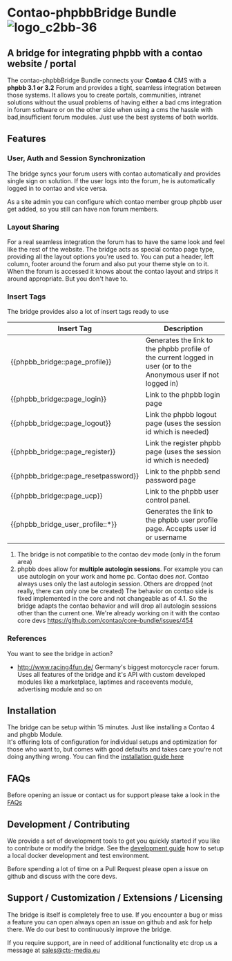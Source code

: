 # Contao-phpbbBridge Bundle ![logo_c2bb-36](https://cloud.githubusercontent.com/assets/14332656/14010600/eee4b534-f196-11e5-8cc4-a2c9146698c3.png)
## A bridge for integrating phpbb with a contao website / portal 

The contao-phpbbBridge Bundle connects your **Contao 4** CMS with a **phpbb 3.1 or 3.2** Forum and provides a tight, seamless integration between those systems.
It allows you to create portals, communities, intranet solutions without the usual problems of having either a bad cms integration in forum software or on the other side when using a cms the hassle with bad,insufficient forum modules. 
Just use the best systems of both worlds. 

## Features

### User, Auth and Session Synchronization

The bridge syncs your forum users with contao automatically and provides single sign on solution. 
If the user logs into the forum, he is automatically logged in to contao and vice versa. 

As a site admin you can configure which contao member group phpbb user get added, so you still can have non forum members. 

### Layout Sharing

For a real seamless integration the forum has to have the same look and feel like the rest of the website. 
The bridge acts as special contao page type, providing all the layout options you're used to. You can put a header, left column, footer around the forum and also put your theme style on to it.
When the forum is accessed it knows about the contao layout and strips it around appropriate.
But you don't have to. 

### Insert Tags

The bridge provides also a lot of insert tags ready to use

| Insert Tag | Description |
| ---------- | ----------- |
| {{phpbb_bridge::page_profile}} | Generates the link to the phpbb profile of the current logged in user (or to the Anonymous user if not logged in) |
| {{phpbb_bridge::page_login}} | Link to the phpbb login page |
| {{phpbb_bridge::page_logout}} | Link the phpbb logout page (uses the session id which is needed) |
| {{phpbb_bridge::page_register}} | Link the register phpbb page (uses the session id which is needed) |
| {{phpbb_bridge::page_resetpassword}} | Link to the phpbb send password page |
| {{phpbb_bridge::page_ucp}} | Link to the phpbb user control panel. |
| {{phpbb_bridge_user_profile::*}} | Generates the link to the phpbb user profile page. Accepts user id or username |


1. The bridge is not compatible to the contao dev mode (only in the forum area)
2. phpbb does allow for **multiple autologin sessions**. For example you can use autologin on your work and home pc.
Contao does _not_. Contao always uses only the last autologin session. Others are dropped (not really, there can only one be created)
The behavior on contao side is fixed implemented in the core and not changeable as of 4.1. So the bridge adapts the contao behavior and will drop all
autologin sessions other than the current one. 
We're already working on it with the contao core devs https://github.com/contao/core-bundle/issues/454

### References 

You want to see the bridge in action? 

 - http://www.racing4fun.de/ Germany's biggest motorcycle racer forum. Uses all features of the bridge and it's API with custom developed modules like a marketplace, laptimes and raceevents module, advertising module and so on   

## Installation 

The bridge can be setup within 15 minutes. Just like installing a Contao 4 and phgbb Module.  
It's offering lots of configuration for individual setups and optimization for those who want to,
but comes with good defaults and takes care you're not doing anything wrong.
You can find the [installation guide here](doc/installation.md)

## FAQs 

Before opening an issue or contact us for support please take a look in the [FAQs](doc/faq-troubleshooting.md)

## Development / Contributing

We provide a set of development tools to get you quickly started if you like to contribute or modify the bridge.
See the [development guide](doc/development.md) how to setup a local docker development and test environment.

Before spending a lot of time on a Pull Request please open a issue on github and discuss with the core devs.  

## Support / Customization / Extensions / Licensing
 
The bridge is itself is completely free to use. If you encounter a bug or miss a feature you can open always open an issue on github and ask for help there.
We do our best to continuously improve the bridge.
  
If you require support, are in need of additional functionality etc drop us a message at sales@cts-media.eu   